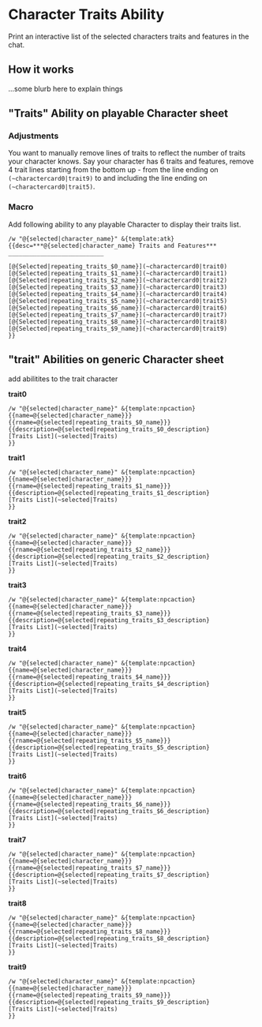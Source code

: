 # Character Traits Ability
Print an interactive list of the selected characters traits and features in the chat.

## How it works
...some blurb here to explain things

## "Traits" Ability on playable Character sheet

### Adjustments
You want to manually remove lines of traits to reflect the number of traits your character knows. Say your character has 6 traits and features, remove 4 trait lines starting from the bottom up - from the line ending on `(~charactercard0|trait9)` to and including the line ending on `(~charactercard0|trait5)`.

### Macro
Add following ability to any playable Character to display their traits list.



```
/w "@{selected|character_name}" &{template:atk} {{desc=***@{selected|character_name} Traits and Features***
___________________________

[@{Selected|repeating_traits_$0_name}](~charactercard0|trait0)
[@{Selected|repeating_traits_$1_name}](~charactercard0|trait1)
[@{Selected|repeating_traits_$2_name}](~charactercard0|trait2)
[@{Selected|repeating_traits_$3_name}](~charactercard0|trait3)
[@{Selected|repeating_traits_$4_name}](~charactercard0|trait4)
[@{Selected|repeating_traits_$5_name}](~charactercard0|trait5)
[@{Selected|repeating_traits_$6_name}](~charactercard0|trait6)
[@{Selected|repeating_traits_$7_name}](~charactercard0|trait7)
[@{Selected|repeating_traits_$8_name}](~charactercard0|trait8)
[@{Selected|repeating_traits_$9_name}](~charactercard0|trait9)
}}

```

## "trait" Abilities on generic Character sheet
add abilitites to the trait character

**trait0**

```
/w "@{selected|character_name}" &{template:npcaction} {{name=@{selected|character_name}}} {{rname=@{selected|repeating_traits_$0_name}}} {{description=@{selected|repeating_traits_$0_description}
[Traits List](~selected|Traits)
}}

```

**trait1**

```
/w "@{selected|character_name}" &{template:npcaction} {{name=@{selected|character_name}}} {{rname=@{selected|repeating_traits_$1_name}}} {{description=@{selected|repeating_traits_$1_description}
[Traits List](~selected|Traits)
}}

```

**trait2**

```
/w "@{selected|character_name}" &{template:npcaction} {{name=@{selected|character_name}}} {{rname=@{selected|repeating_traits_$2_name}}} {{description=@{selected|repeating_traits_$2_description}
[Traits List](~selected|Traits)
}}

```

**trait3**

```
/w "@{selected|character_name}" &{template:npcaction} {{name=@{selected|character_name}}} {{rname=@{selected|repeating_traits_$3_name}}} {{description=@{selected|repeating_traits_$3_description}
[Traits List](~selected|Traits)
}}

```

**trait4**

```
/w "@{selected|character_name}" &{template:npcaction} {{name=@{selected|character_name}}} {{rname=@{selected|repeating_traits_$4_name}}} {{description=@{selected|repeating_traits_$4_description}
[Traits List](~selected|Traits)
}}

```

**trait5**

```
/w "@{selected|character_name}" &{template:npcaction} {{name=@{selected|character_name}}} {{rname=@{selected|repeating_traits_$5_name}}} {{description=@{selected|repeating_traits_$5_description}
[Traits List](~selected|Traits)
}}

```

**trait6**

```
/w "@{selected|character_name}" &{template:npcaction} {{name=@{selected|character_name}}} {{rname=@{selected|repeating_traits_$6_name}}} {{description=@{selected|repeating_traits_$6_description}
[Traits List](~selected|Traits)
}}

```

**trait7**

```
/w "@{selected|character_name}" &{template:npcaction} {{name=@{selected|character_name}}} {{rname=@{selected|repeating_traits_$7_name}}} {{description=@{selected|repeating_traits_$7_description}
[Traits List](~selected|Traits)
}}

```

**trait8**

```
/w "@{selected|character_name}" &{template:npcaction} {{name=@{selected|character_name}}} {{rname=@{selected|repeating_traits_$8_name}}} {{description=@{selected|repeating_traits_$8_description}
[Traits List](~selected|Traits)
}}

```

**trait9**

```
/w "@{selected|character_name}" &{template:npcaction} {{name=@{selected|character_name}}} {{rname=@{selected|repeating_traits_$9_name}}} {{description=@{selected|repeating_traits_$9_description}
[Traits List](~selected|Traits)
}}

```

